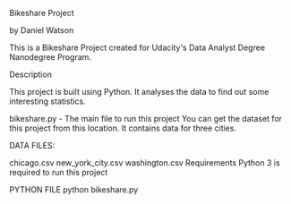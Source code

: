 Bikeshare Project

by Daniel Watson

This is a Bikeshare Project created for Udacity's Data Analyst Degree Nanodegree Program.

Description

This project is built using Python. It analyses the data to find out some interesting statistics.

bikeshare.py - The main file to run this project You can get the dataset for this project from this location. It contains data for three cities.

DATA FILES:

chicago.csv new_york_city.csv washington.csv Requirements Python 3 is required to run this project

PYTHON FILE python bikeshare.py


